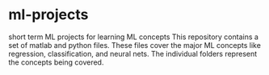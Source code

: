 # ml-projects
short term ML projects for learning ML concepts
This repository contains a set of matlab and python files.
These files cover the major ML concepts like regression, classification, and neural nets.
The individual folders represent the concepts being covered.
